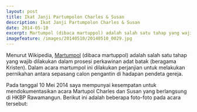 ```yaml
---
layout: post
title: Ikat Janji Partumpolon Charles & Susan
description: Ikat Janji Partumpolon Charles & Susan
date: 2014-05-10
excerpt: Martumpol (dibaca martuppol) adalah salah satu tahap yang wajib dilakukan dalam prosesi perkawinan adat batak yang beragama Kristen.
imagefeature: /images/20140510/20140510_0029.jpg
---
```


Menurut Wikipedia, [Martumpol](http://id.wikipedia.org/wiki/Martumpol) (dibaca martuppol) adalah salah satu tahap yang wajib dilakukan dalam prosesi perkawinan adat batak (beragama Kristen). Dalam acara martumpol ini dilakukan perjanjian untuk melakukan pernikahan antara sepasang calon pengantin di hadapan pendeta gereja.

Pada tanggal 10 Mei 2014 saya mempunyai kesempatan untuk mendokumentasikan acara Martupol Charles dan Susan yang berlangsung di HKBP Rawamangun. Berikut ini adalah beberapa foto-foto pada acara tersebut:

<a href="//cdn.andremoreno.com/images/20140510/20140510_0029.jpg" class="swipebox" title=""><img src="//cdn.andremoreno.com/static/wait.gif" class="resize js_show loading_image" data-href="/images/20140510/20140510_0029.jpg" alt="" /></a>

<a href="//cdn.andremoreno.com/images/20140510/20140510_0031.jpg" class="swipebox" title=""><img src="//cdn.andremoreno.com/static/wait.gif" class="resize js_show loading_image" data-href="/images/20140510/20140510_0031.jpg" alt="" /></a>

<a href="//cdn.andremoreno.com/images/20140510/20140510_0080.jpg" class="swipebox" title=""><img src="//cdn.andremoreno.com/static/wait.gif" class="resize js_show loading_image" data-href="/images/20140510/20140510_0080.jpg" alt="" /></a>

<a href="//cdn.andremoreno.com/images/20140510/20140510_0084.jpg" class="swipebox" title=""><img src="//cdn.andremoreno.com/static/wait.gif" class="resize js_show loading_image" data-href="/images/20140510/20140510_0084.jpg" alt="" /></a>

<a href="//cdn.andremoreno.com/images/20140510/20140510_0085.jpg" class="swipebox" title=""><img src="//cdn.andremoreno.com/static/wait.gif" class="resize js_show loading_image" data-href="/images/20140510/20140510_0085.jpg" alt="" /></a>

<a href="//cdn.andremoreno.com/images/20140510/20140510_0106.jpg" class="swipebox" title=""><img src="//cdn.andremoreno.com/static/wait.gif" class="resize js_show loading_image" data-href="/images/20140510/20140510_0106.jpg" alt="" /></a>

<a href="//cdn.andremoreno.com/images/20140510/20140510_0233.jpg" class="swipebox" title=""><img src="//cdn.andremoreno.com/static/wait.gif" class="resize js_show loading_image" data-href="/images/20140510/20140510_0233.jpg" alt="" /></a>

<a href="//cdn.andremoreno.com/images/20140510/20140510_0236.jpg" class="swipebox" title=""><img src="//cdn.andremoreno.com/static/wait.gif" class="resize js_show loading_image" data-href="/images/20140510/20140510_0236.jpg" alt="" /></a>

<a href="//cdn.andremoreno.com/images/20140510/20140510_0249.jpg" class="swipebox" title=""><img src="//cdn.andremoreno.com/static/wait.gif" class="resize js_show loading_image" data-href="/images/20140510/20140510_0249.jpg" alt="" /></a>

<a href="//cdn.andremoreno.com/images/20140510/20140510_0260.jpg" class="swipebox" title=""><img src="//cdn.andremoreno.com/static/wait.gif" class="resize js_show loading_image" data-href="/images/20140510/20140510_0260.jpg" alt="" /></a>

<a href="//cdn.andremoreno.com/images/20140510/20140510_0267.jpg" class="swipebox" title=""><img src="//cdn.andremoreno.com/static/wait.gif" class="resize js_show loading_image" data-href="/images/20140510/20140510_0267.jpg" alt="" /></a>


